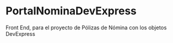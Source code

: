 # PortalNominaDevExpress
Front End, para el proyecto de Pólizas de Nómina con los objetos DevExpress
